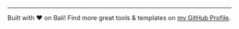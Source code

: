 ---

Built with ❤️ on Bali! Find more great tools & templates on [my GitHub Profile](https://github.com/karmaniverous).
